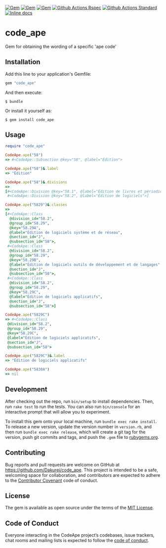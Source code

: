 [![Gem](https://img.shields.io/gem/v/code_ape.svg)](https://rubygems.org/gems/code_ape)
[![Gem](https://img.shields.io/gem/dt/code_ape.svg)](https://rubygems.org/gems/code_ape)
[![Gem](https://img.shields.io/badge/docs-v3.0.0-979797.svg)](https://dakurei-gems.github.io/code_ape/v3.0.0/)
[![Github Actions Rspec](https://github.com/dakurei-gems/code_ape/actions/workflows/rspec.yml/badge.svg?branch=main&event=push)](https://github.com/dakurei-gems/code_ape/actions/workflows/rspec.yml)
[![Github Actions Standard](https://github.com/dakurei-gems/code_ape/actions/workflows/standard.yml/badge.svg?branch=main&event=push)](https://github.com/dakurei-gems/code_ape/actions/workflows/standard.yml)
[![Inline docs](https://img.shields.io/badge/docs-master-979797.svg)](https://dakurei-gems.github.io/code_ape/master/)

# code_ape

Gem for obtaining the wording of a specific 'ape code'

## Installation

Add this line to your application's Gemfile:

```ruby
gem "code_ape"
```

And then execute:

    $ bundle

Or install it yourself as:

    $ gem install code_ape

## Usage

```ruby
require "code_ape"

CodeApe.ape("58")
=> #<CodeApe::Subsection @key="58", @label="Édition">

CodeApe.ape("58")&.label
=> "Édition"

CodeApe.ape("58")&.divisions
=>
[#<CodeApe::Division @key="58.1", @label="Édition de livres et périodiques et autres activités d'édition">,
 #<CodeApe::Division @key="58.2", @label="Édition de logiciels">]

CodeApe.ape("5829")&.classes
=>
[#<CodeApe::Class
  @division_id="58.2",
  @group_id="58.29",
  @key="58.29A",
  @label="Édition de logiciels système et de réseau",
  @section_id="J",
  @subsection_id="58">,
 #<CodeApe::Class
  @division_id="58.2",
  @group_id="58.29",
  @key="58.29B",
  @label="Édition de logiciels outils de développement et de langages",
  @section_id="J",
  @subsection_id="58">,
 #<CodeApe::Class
  @division_id="58.2",
  @group_id="58.29",
  @key="58.29C",
  @label="Édition de logiciels applicatifs",
  @section_id="J",
  @subsection_id="58">]

CodeApe.ape("5829C")
=> #<CodeApe::Class
 @division_id="58.2",
 @group_id="58.29",
 @key="58.29C",
 @label="Édition de logiciels applicatifs",
 @section_id="J",
 @subsection_id="58">

CodeApe.ape("5829C")&.label
=> "Édition de logiciels applicatifs"

CodeApe.ape("5830A")
=> nil
```

## Development

After checking out the repo, run `bin/setup` to install dependencies. Then, run `rake test` to run the tests. You can also run `bin/console` for an interactive prompt that will allow you to experiment.

To install this gem onto your local machine, run `bundle exec rake install`. To release a new version, update the version number in `version.rb`, and then run `bundle exec rake release`, which will create a git tag for the version, push git commits and tags, and push the `.gem` file to [rubygems.org](https://rubygems.org).

## Contributing

Bug reports and pull requests are welcome on GitHub at https://github.com/Dakurei/code_ape. This project is intended to be a safe, welcoming space for collaboration, and contributors are expected to adhere to the [Contributor Covenant](http://contributor-covenant.org) code of conduct.

## License

The gem is available as open source under the terms of the [MIT License](https://opensource.org/licenses/MIT).

## Code of Conduct

Everyone interacting in the CodeApe project’s codebases, issue trackers, chat rooms and mailing lists is expected to follow the [code of conduct](https://github.com/Dakurei/code_ape/blob/master/CODE_OF_CONDUCT.md).
